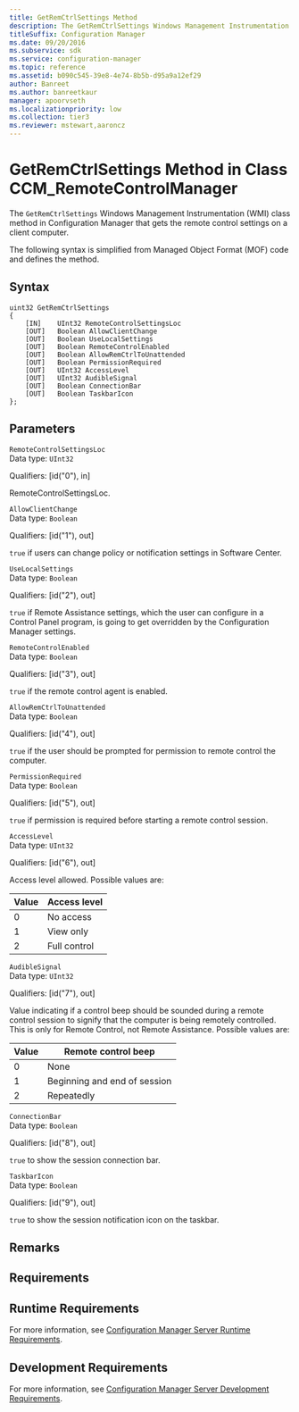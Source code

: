 ```yaml
---
title: GetRemCtrlSettings Method
description: The GetRemCtrlSettings Windows Management Instrumentation (WMI) class method in Configuration Manager that gets the remote control settings on a client computer.
titleSuffix: Configuration Manager
ms.date: 09/20/2016
ms.subservice: sdk
ms.service: configuration-manager
ms.topic: reference
ms.assetid: b090c545-39e8-4e74-8b5b-d95a9a12ef29
author: Banreet
ms.author: banreetkaur
manager: apoorvseth
ms.localizationpriority: low
ms.collection: tier3
ms.reviewer: mstewart,aaroncz 
---
```

# GetRemCtrlSettings Method in Class CCM_RemoteControlManager
The `GetRemCtrlSettings` Windows Management Instrumentation (WMI) class method in Configuration Manager that gets the remote control settings on a client computer.    

 The following syntax is simplified from Managed Object Format (MOF) code and defines the method.  

## Syntax  

```  
uint32 GetRemCtrlSettings   
{  
    [IN]    UInt32 RemoteControlSettingsLoc  
    [OUT]   Boolean AllowClientChange  
    [OUT]   Boolean UseLocalSettings  
    [OUT]   Boolean RemoteControlEnabled  
    [OUT]   Boolean AllowRemCtrlToUnattended  
    [OUT]   Boolean PermissionRequired  
    [OUT]   UInt32 AccessLevel  
    [OUT]   UInt32 AudibleSignal  
    [OUT]   Boolean ConnectionBar  
    [OUT]   Boolean TaskbarIcon  
};  
```  

## Parameters  
 `RemoteControlSettingsLoc`  
 Data type: `UInt32`  

 Qualifiers: [id("0"), in]  

 RemoteControlSettingsLoc.    

 `AllowClientChange`  
 Data type: `Boolean`  

 Qualifiers: [id("1"), out]  

 `true` if users can change policy or notification settings in Software Center.     

 `UseLocalSettings`  
 Data type: `Boolean`  

 Qualifiers: [id("2"), out]  

 `true` if Remote Assistance settings, which the user can configure in a Control Panel program, is going to get overridden by the Configuration Manager settings.    

 `RemoteControlEnabled`  
 Data type: `Boolean`  

 Qualifiers: [id("3"), out]  

 `true` if the remote control agent is enabled.   

 `AllowRemCtrlToUnattended`  
 Data type: `Boolean`  

 Qualifiers: [id("4"), out]  

 `true` if the user should be prompted for permission to remote control the computer.   

 `PermissionRequired`  
 Data type: `Boolean`  

 Qualifiers: [id("5"), out]  

 `true` if permission is required before starting a remote control session.    

 `AccessLevel`  
 Data type: `UInt32`  

 Qualifiers: [id("6"), out]  

 Access level allowed. Possible values are:   

|Value|Access level|  
|-|-|  
|0|No access|  
|1|View only|  
|2|Full control|  

 `AudibleSignal`  
 Data type: `UInt32`  

 Qualifiers: [id("7"), out]  

 Value indicating if a control beep should be sounded during a remote control session to signify that the computer is being remotely controlled. This is only for Remote Control, not Remote Assistance. Possible values are:   

|Value|Remote control beep|  
|-|-|  
|0|None|  
|1|Beginning and end of session|  
|2|Repeatedly|  

 `ConnectionBar`  
 Data type: `Boolean`  

 Qualifiers: [id("8"), out]  

 `true` to show the session connection bar.    

 `TaskbarIcon`  
 Data type: `Boolean`  

 Qualifiers: [id("9"), out]  

 `true` to show the session notification icon on the taskbar.    

## Remarks  

## Requirements  

## Runtime Requirements  
 For more information, see [Configuration Manager Server Runtime Requirements](../../../../../develop/core/reqs/server-runtime-requirements.md).  

## Development Requirements  
 For more information, see [Configuration Manager Server Development Requirements](../../../../../develop/core/reqs/server-development-requirements.md).
